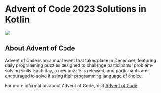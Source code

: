 # Advent of Code 2023 Solutions in Kotlin
![](https://te.legra.ph/file/ebce1c3f88dba40dd42d5.jpg)

## About Advent of Code
Advent of Code is an annual event that takes place in December, featuring daily programming puzzles designed to challenge participants' problem-solving skills. Each day, a new puzzle is released, and participants are encouraged to solve it using their programming language of choice.

For more information about Advent of Code, visit [Advent of Code](https://adventofcode.com/2023/day/1).

